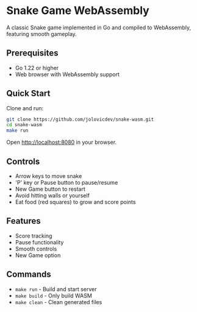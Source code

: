 # Snake Game WebAssembly

A classic Snake game implemented in Go and compiled to WebAssembly, featuring smooth gameplay.

## Prerequisites

- Go 1.22 or higher
- Web browser with WebAssembly support

## Quick Start

Clone and run:
```sh
git clone https://github.com/jolovicdev/snake-wasm.git
cd snake-wasm
make run
```
Open [http://localhost:8080](http://localhost:8080) in your browser.

## Controls

- Arrow keys to move snake
- 'P' key or Pause button to pause/resume
- New Game button to restart
- Avoid hitting walls or yourself
- Eat food (red squares) to grow and score points

## Features

- Score tracking
- Pause functionality
- Smooth controls
- New Game option

## Commands

- `make run` - Build and start server
- `make build` - Only build WASM
- `make clean` - Clean generated files
